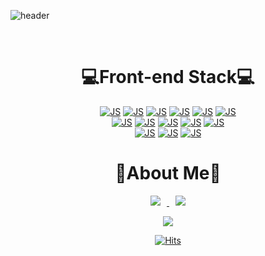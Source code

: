 ![header](https://capsule-render.vercel.app/api?type=transparent&height=300&section=header&text=yae-seul%20Kim&fontSize=90&fontAlign=60&fontColor=FFD700&desc=Front-end%20developer%2099cone&descAlign=75&descAlignY=65&animation=fadeIn)

<br>

<div align="center">
<h1>💻Front-end Stack💻</h1>

[![JS](https://img.shields.io/badge/HTML5-E34F26?style=flat-square&logo=HTML5&logoColor=black)](github.com/99cone/)
[![JS](https://img.shields.io/badge/CSS3-F24E1E?style=flat-square&logo=CSS3&logoColor=black)](github.com/99cone/)
[![JS](https://img.shields.io/badge/Sass-CC6699?style=flat-square&logo=Sass&logoColor=black)](github.com/99cone/)
[![JS](https://img.shields.io/badge/StyledComponents-DB7093?style=flat-square&logo=Styled-components&logoColor=black)](github.com/99cone/)
[![JS](https://img.shields.io/badge/Figma-F24E1E?style=flat-square&logo=Figma&logoColor=black)](github.com/99cone/)
[![JS](https://img.shields.io/badge/npm-CB3837?style=flat-square&logo=npm&logoColor=black)](github.com/99cone/)
    <br>
[![JS](https://img.shields.io/badge/JavaScript-F7DF1E?style=flat-square&logo=JavaScript&logoColor=black)](github.com/99cone/)
[![JS](https://img.shields.io/badge/React-61DAFB?style=flat-square&logo=React&logoColor=black)](github.com/99cone/)
[![JS](https://img.shields.io/badge/Node.js-339933?style=flat-square&logo=Node.js&logoColor=black)](github.com/99cone/)
[![JS](https://img.shields.io/badge/Next.js-fff?style=flat-square&logo=Next.js&logoColor=black)](github.com/99cone/)
[![JS](https://img.shields.io/badge/TypeScript-3178C6?style=flat-square&logo=TypeScript&logoColor=black)](github.com/99cone/)
    <br>
[![JS](https://img.shields.io/badge/VisualStudioCode-007ACC?style=flat-square&logo=VisualStudioCode&logoColor=black)](github.com/99cone/)
[![JS](https://img.shields.io/badge/ESLint-4B32C3?style=flat-square&logo=ESLint&logoColor=black)](github.com/99cone/)
[![JS](https://img.shields.io/badge/Prettier-F9DC3E?style=flat-square&logo=Prettier&logoColor=783BF9)](github.com/99cone/)




<h1>💖About Me💖</h1>

<a href="https://instagram.com/">
    <img 
        src="http://img.shields.io/badge/-Instagram-black?style=flat&logo=Instagram&link=https://instagram.com/alpox.dev/"
        style="height : auto; margin-left : 10px; margin-right : 10px;"/>
</a>
<a href="https://alpox.kr">
    <img 
        src="http://img.shields.io/badge/-Tech%20Blog-655ced?style=flat&logo=github&link=https://alpox.kr"
        style="height : auto; margin-left : 10px; margin-right : 10px;"/>
</a>

<img src="https://img.shields.io/badge/Gmail-EA4335?style=flat&logo=Gmail&logoColor=white"
     style="height : auto; margin-left : 10px; margin-right : 10px;" />




[![Hits](https://hits.seeyoufarm.com/api/count/incr/badge.svg?url=https%3A%2F%2Fgithub.com%2F99cone&count_bg=%23FFD700&title_bg=%23A8A7A3&icon=&icon_color=%23E7E7E7&title=hits&edge_flat=false)](https://hits.seeyoufarm.com)



</div>

<!-- ### Hi there 👋
 -->
<!--
**99cone/99cone** is a ✨ _special_ ✨ repository because its `README.md` (this file) appears on your GitHub profile.

Here are some ideas to get you started:

- 🔭 I’m currently working on ...
- 🌱 I’m currently learning ...
- 👯 I’m looking to collaborate on ...
- 🤔 I’m looking for help with ...
- 💬 Ask me about ...
- 📫 How to reach me: ...
- 😄 Pronouns: ...
- ⚡ Fun fact: ...
-->
